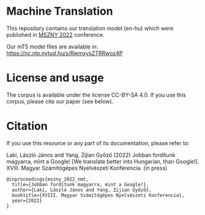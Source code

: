 # Machine Translation

This repository contains our translation model (en-hu) which were published in [MSZNY 2022](https://rgai.inf.u-szeged.hu/mszny2022) conference.

Our mT5 model files are available in: https://nc.nlp.nytud.hu/s/RwmxysZTRRwoz4P

# License and usage
The corpus is available under the license CC-BY-SA 4.0. If you use this corpus, please cite our paper (see below).

# Citation
If you use this resource or any part of its documentation, please refer to:

Laki, László János and Yang, Zijian Győző (2022) Jobban fordítunk magyarra, mint a Google! [We translate better into Hungarian, than Google!]. XVIII. Magyar Számítógépes Nyelvészeti Konferencia. (in press)


```
@inproceedings{mszny_2022_nmt,
  title={Jobban fordítunk magyarra, mint a Google!},
  author={Laki, László János and Yang, Zijian Győző},
  booktitle={XVIII. Magyar Számítógépes Nyelvészeti Konferencia},
  year={2022}
}
```
